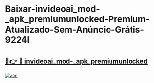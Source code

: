 # Baixar-invideoai_mod-_apk_premiumunlocked-Premium-Atualizado-Sem-Anúncio-Grátis-9224l

# <h2><a href="https://zgw835.esa.edu.pl?src=invideoai_mod-_apk_premiumunlocked&ref=9224l">🔗👉 🔴 invideoai_mod-_apk_premiumunlocked</a></h2>

[![acn](https://github.com/user-attachments/assets/0f9c940e-d8b0-45ae-aac7-cd30a18b3e1c)](https://zgw835.esa.edu.pl?src=invideoai_mod-_apk_premiumunlocked&ref=9224l)

